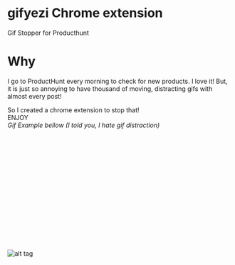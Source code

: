 # gifyezi Chrome extension
Gif Stopper for Producthunt


# Why

I go to ProductHunt every morning to check for new products. I love it!
But, it is just so annoying to have thousand of moving, distracting gifs with almost every post!

So I created a chrome extension to stop that!
<br />
ENJOY
<br />
_Gif Example bellow (I told you, I hate gif distraction)_
<br />
<br />
<br />
<br />
<br />
<br />
<br />
<br />
<br />
<br />
<br />
<br />
<br />
<br />
<br />
<br />
<br />
![alt tag](https://github.com/dhayhak/gifyezi-Producthunt-Gif-Stopper-/blob/master/2016-12-06_10h25_43.gif)
